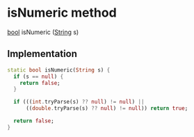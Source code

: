 


# isNumeric method








[bool](https://api.flutter.dev/flutter/dart-core/bool-class.html) isNumeric
([String](https://api.flutter.dev/flutter/dart-core/String-class.html) s)








## Implementation

```dart
static bool isNumeric(String s) {
  if (s == null) {
    return false;
  }

  if (((int.tryParse(s) ?? null) != null) ||
      ((double.tryParse(s) ?? null) != null)) return true;

  return false;
}
```








